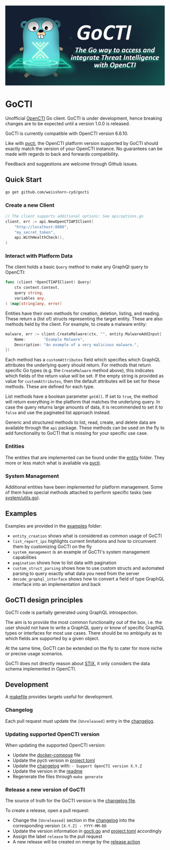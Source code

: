 <p align="center">
    <picture>
      <img alt="GoCTI Banner" title="GoCTI Banner" src="docs/assets/banner.png" width=800>
    </picture>
</p>

# GoCTI

Unofficial [OpenCTI](https://github.com/OpenCTI-Platform/opencti) Go client. GoCTI is under development, hence breaking changes are to be expected until a version 1.0.0 is released.

GoCTI is currently compatible with OpenCTI version 6.6.10.

Like with [pycti](https://github.com/OpenCTI-Platform/client-python), the OpenCTI platform version supported by GoCTI should exactly match the version of your OpenCTI instance.
No guarantees can be made with regards to back and forwards compatibility.

Feedback and suggestions are welcome through Github issues.

## Quick Start

```bash
go get github.com/weisshorn-cyd/gocti
```

### Create a new Client

```go
// The client supports additional options: See api/options.go
client, err := api.NewOpenCTIAPIClient(
	"http://localhost:8080",
	"my_secret_token",
    api.WithHealthCheck(),
)
```

### Interact with Platform Data

The client holds a basic `Query` method to make any GraphQl query to OpenCTI:

```go
func (client *OpenCTIAPIClient) Query(
	ctx context.Context,
	query string,
	variables any,
) (map[string]any, error)
```

Entities have their own methods for creation, deletion, listing, and reading. These return a (list of) structs representing the target entity.
These are also methods held by the client.
For example, to create a malware entity:

```go
malware, err := client.CreateMalware(ctx, "", entity.MalwareAddInput{
	Name:        "Example Malware",
	Description: "An example of a very malicious malware.",
})
```

Each method has a `customAttributes` field which specifies which GraphQL attributes the underlying query should return.
For methods that return specific Go types (e.g. the `CreateMalware` method above), this indicates which fields of the return value will be set. If the empty string is provided as value for `customAttributes`, then the default attributes will be set for these methods. These are defined for each type.

List methods have a boolean parameter `getAll`. If set to `true`, the method will return everything in the platform that matches the underlying query. In case the query returns large amounts of data, it is recommended to set it to `false` and use the paginated list approach instead.

Generic and structured methods to list, read, create, and delete data are available through the `api` package. These methods can be used on the fly to add functionality to GoCTI that is missing for your specific use case.

### Entities

The entities that are implemented can be found under the [entity](./entity) folder. They more or less match what is available via [pycti](https://github.com/OpenCTI-Platform/client-python).

### System Management

Additional entities have been implemented for platform management. Some of them have special methods attached to perform specific tasks (see [system/utils.go](system/utils.go)).

## Examples

Examples are provided in the [examples](./examples/) folder:

- `entity_creation` shows what is considered as common usage of GoCTI
- `list_report_ips` highlights current limitations and how to circumvent them by customizing GoCTI on the fly
- `system_management` is an example of GoCTI's system management capabilities
- `pagination` shows how to list data with pagination
- `custom_struct_parsing` shows how to use custom structs and automated parsing to query exactly what data you need from the server
- `decode_graphql_interface` shows how to convert a field of type GraphQL interface into an implementation and back

## GoCTI design principles

GoCTI code is partially generated using GraphQL introspection.

The aim is to provide the most common functionality out of the box, i.e. the user should not have to write a GraphQL query or know of specific GraphQL types or interfaces for most use cases. There should be no ambiguity as to which fields are supported by a given object.

At the same time, GoCTI can be extended on the fly to cater for more niche or precise usage scenarios.

GoCTI does not directly reason about [STIX](https://www.oasis-open.org/standard/stix-version-2-1/), it only considers the data schema implemented in OpenCTI.

## Development

A [makefile](./Makefile) provides targets useful for development.

### Changelog

Each pull request must update the `[Unreleased]` entry in the [changelog](./CHANGELOG.md).

### Updating supported OpenCTI version

When updating the supported OpenCTI version:
- Update the [docker-compose](./docker-compose.yml) file
- Update the pycti version in [project.toml](./tools/gocti_type_generator/pyproject.toml)
- Update the [changelog](./CHANGELOG.md) with: `- Support OpenCTI version X.Y.Z`
- Update the version in the [readme](./README.md)
- Regenerate the files through `make generate`

### Release a new version of GoCTI

The source of truth for the GoCTI version is the [changelog file](./CHANGELOG.md).

To create a release, open a pull request:
- Change the `[Unreleased]` section in the [changelog](./CHANGELOG.md) into the corresponding version `[X.Y.Z] - YYYY-MM-DD`
- Update the version information in [gocti.go](./gocti.go) and [project.toml](./tools/gocti_type_generator/pyproject.toml) accordingly
- Assign the label `release` to the pull request
- A new release will be created on merge by the [release action](./.github/workflows/create-release.yml)

